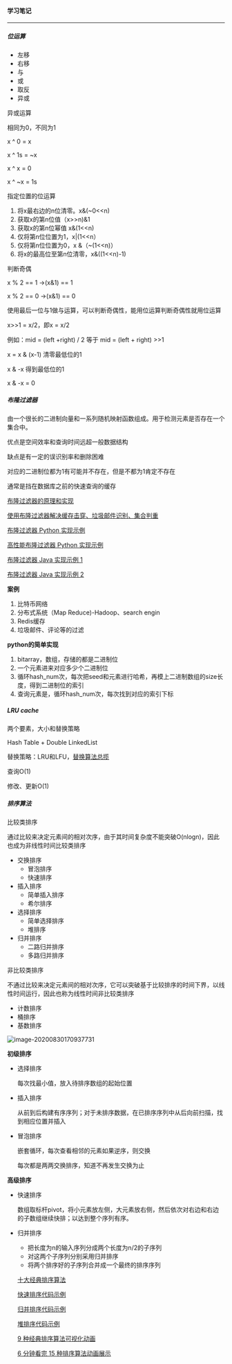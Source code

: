 #### 学习笔记

------

##### 位运算

- 左移
- 右移
- 与
- 或
- 取反
- 异或

异或运算

相同为0，不同为1

x ^ 0 = x

x ^ 1s = ~x

x ^ x = 0

x ^ ~x = 1s

指定位置的位运算

1. 将x最右边的n位清零。x&(~0<<n)
2. 获取x的第n位值（x>>n)&1
3. 获取x的第n位幂值 x&(1<<n)
4. 仅将第n位位置为1，x|(1<<n）
5. 仅将第n位位置为0，x &（~(1<<n)）
6. 将x的最高位至第n位清零，x&((1<<n)-1)

判断奇偶

x % 2 == 1 ->(x&1) == 1

x % 2 == 0  ->(x&1) == 0

使用最后一位与1做与运算，可以判断奇偶性，能用位运算判断奇偶性就用位运算

x>>1 = x/2，即x = x/2

例如：mid = (left +right) / 2 等于 mid = (left + right) >>1

x = x & (x-1) 清零最低位的1

x & -x 得到最低位的1

x & -x = 0

##### 布隆过滤器

由一个很长的二进制向量和一系列随机映射函数组成。用于检测元素是否存在一个集合中。

优点是空间效率和查询时间远超一般数据结构

缺点是有一定的误识别率和删除困难

对应的二进制位都为1有可能并不存在，但是不都为1肯定不存在

通常是挡在数据库之前的快速查询的缓存



[布隆过滤器的原理和实现](https://www.cnblogs.com/cpselvis/p/6265825.html)

[使用布隆过滤器解决缓存击穿、垃圾邮件识别、集合判重](https://blog.csdn.net/tianyaleixiaowu/article/details/74721877)

[布隆过滤器 Python 实现示例](https://www.geeksforgeeks.org/bloom-filters-introduction-and-python-implementation/)

[高性能布隆过滤器 Python 实现示例](https://github.com/jhgg/pybloof)

[布隆过滤器 Java 实现示例 1](https://github.com/lovasoa/bloomfilter/blob/master/src/main/java/BloomFilter.java)

[布隆过滤器 Java 实现示例 2](https://github.com/Baqend/Orestes-Bloomfilter)

**案例**

1. 比特币网络
2. 分布式系统（Map Reduce)-Hadoop、search engin
3. Redis缓存
4. 垃圾邮件、评论等的过滤

**python的简单实现**

1. bitarray，数组，存储的都是二进制位
2. 一个元素进来对应多少个二进制位
3. 循环hash_num次，每次把seed和元素进行哈希，再模上二进制数组的size长度，得到二进制位的索引
4. 查询元素是，循环hash_num次，每次找到对应的索引下标

##### LRU cache

两个要素，大小和替换策略

Hash Table + Double LinkedList

替换策略：LRU和LFU，[替换算法总揽](https://en.wikipedia.org/wiki/Cache_replacement_policies)

查询O(1)

修改、更新O(1)

##### 排序算法

比较类排序

通过比较来决定元素间的相对次序，由于其时间复杂度不能突破O(nlogn)，因此也成为非线性时间比较类排序

- 交换排序
  - 冒泡排序
  - 快速排序
- 插入排序
  - 简单插入排序
  - 希尔排序
- 选择排序
  - 简单选择排序
  - 堆排序
- 归并排序
  - 二路归并排序
  - 多路归并排序

非比较类排序

不通过比较来决定元素间的相对次序，它可以突破基于比较排序的时间下界，以线性时间运行，因此也称为线性时间非比较类排序

- 计数排序
- 桶排序
- 基数排序

![image-20200830170937731](C:\Users\sunsu\AppData\Roaming\Typora\typora-user-images\image-20200830170937731.png)

**初级排序**

- 选择排序

  每次找最小值，放入待排序数组的起始位置

- 插入排序

  从前到后构建有序序列；对于未排序数据，在已排序序列中从后向前扫描，找到相应位置并插入

- 冒泡排序

  嵌套循环，每次查看相邻的元素如果逆序，则交换

  每次都是两两交换排序，知道不再发生交换为止

**高级排序**

- 快速排序

  数组取标杆pivot，将小元素放左侧，大元素放右侧，然后依次对右边和右边的子数组继续快排；以达到整个序列有序。

- 归并排序

  - 把长度为n的输入序列分成两个长度为n/2的子序列
  - 对这两个子序列分别采用归并排序
  - 将两个排序好的子序列合并成一个最终的排序序列

  [十大经典排序算法](https://www.cnblogs.com/onepixel/p/7674659.html)

  [快速排序代码示例](https://shimo.im/docs/TX9bDbSC7C0CR5XO)

  [归并排序代码示例](https://shimo.im/docs/sDXxjjiKf3gLVVAU)

  [堆排序代码示例](https://shimo.im/docs/M2xfacKvwzAykhz6)

  [9 种经典排序算法可视化动画](https://www.bilibili.com/video/av25136272)

  [6 分钟看完 15 种排序算法动画展示](https://www.bilibili.com/video/av63851336)